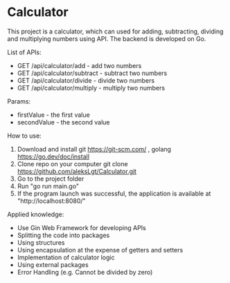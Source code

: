 # Calculator
This project is a calculator, which can used for adding, subtracting, dividing and multiplying numbers using API. The backend is developed on Go.

List of APIs:
* GET /api/calculator/add - add two numbers
* GET /api/calculator/subtract - subtract two numbers
* GET /api/calculator/divide - divide two numbers
* GET /api/calculator/multiply - multiply two numbers

Params:
* firstValue - the first value
* secondValue - the second value

How to use:
1. Download and install git https://git-scm.com/ , golang https://go.dev/doc/install
2. Clone repo on your computer git clone https://github.com/aleksLgt/Calculator.git
3. Go to the project folder
4. Run "go run main.go"
5. If the program launch was successful, the application is available at "http://localhost:8080/"

Applied knowledge:
* Use Gin Web Framework for developing APIs
* Splitting the code into packages
* Using structures
* Using encapsulation at the expense of getters and setters
* Implementation of calculator logic
* Using external packages
* Error Handling (e.g. Cannot be divided by zero)
